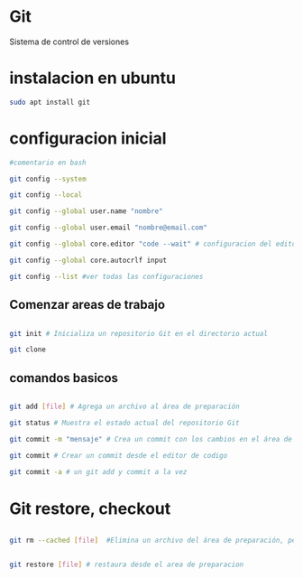 # Git 

Sistema de control de versiones 

# instalacion en ubuntu 

```bash
sudo apt install git

```

# configuracion inicial

```bash
#comentario en bash

git config --system 

git config --local

git config --global user.name "nombre"

git config --global user.email "nombre@email.com"

git config --global core.editor "code --wait" # configuracion del editor

git config --global core.autocrlf input

git config --list #ver todas las configuraciones


```
## Comenzar areas de trabajo 

```bash

git init # Inicializa un repositorio Git en el directorio actual

git clone 

```

## comandos basicos 
```bash

git add [file] # Agrega un archivo al área de preparación

git status # Muestra el estado actual del repositorio Git

git commit -m "mensaje" # Crea un commit con los cambios en el área de preparación.

git commit # Crear un commit desde el editor de codigo
 
git commit -a # un git add y commit a la vez
```

# Git restore, checkout 

```bash

git rm --cached [file]  #Elimina un archivo del área de preparación, pero no del directorio de trabajo


git restore [file] # restaura desde el area de preparacion

```